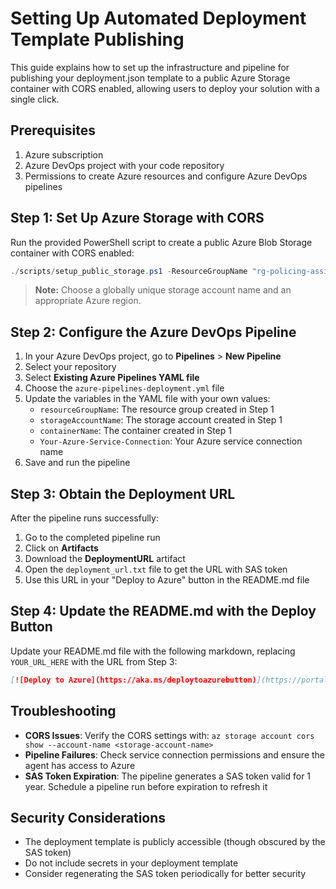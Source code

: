 # Setting Up Automated Deployment Template Publishing

This guide explains how to set up the infrastructure and pipeline for publishing your deployment.json template to a public Azure Storage container with CORS enabled, allowing users to deploy your solution with a single click.

## Prerequisites

1. Azure subscription
2. Azure DevOps project with your code repository
3. Permissions to create Azure resources and configure Azure DevOps pipelines

## Step 1: Set Up Azure Storage with CORS

Run the provided PowerShell script to create a public Azure Blob Storage container with CORS enabled:

```powershell
./scripts/setup_public_storage.ps1 -ResourceGroupName "rg-policing-assistant-public" -StorageAccountName "sapolassistdeployment" -ContainerName "templates" -Location "uksouth"
```

> **Note:** Choose a globally unique storage account name and an appropriate Azure region.

## Step 2: Configure the Azure DevOps Pipeline

1. In your Azure DevOps project, go to **Pipelines** > **New Pipeline**
2. Select your repository
3. Select **Existing Azure Pipelines YAML file**
4. Choose the `azure-pipelines-deployment.yml` file
5. Update the variables in the YAML file with your own values:
   - `resourceGroupName`: The resource group created in Step 1
   - `storageAccountName`: The storage account created in Step 1
   - `containerName`: The container created in Step 1
   - `Your-Azure-Service-Connection`: Your Azure service connection name
6. Save and run the pipeline

## Step 3: Obtain the Deployment URL

After the pipeline runs successfully:

1. Go to the completed pipeline run
2. Click on **Artifacts** 
3. Download the **DeploymentURL** artifact
4. Open the `deployment_url.txt` file to get the URL with SAS token
5. Use this URL in your "Deploy to Azure" button in the README.md file

## Step 4: Update the README.md with the Deploy Button

Update your README.md file with the following markdown, replacing `YOUR_URL_HERE` with the URL from Step 3:

```markdown
[![Deploy to Azure](https://aka.ms/deploytoazurebutton)](https://portal.azure.com/#create/Microsoft.Template/uri/https%3A%2F%2Fstbtpcoppatestdeployment.blob.core.windows.net%2Fdeployment%2Fdeployment.json/createUIDefinitionUri/https%3A%2F%2Fstbtpcoppatestdeployment.blob.core.windows.net%2Fdeployment%2FcreateUiDefinition.json)
```

## Troubleshooting

- **CORS Issues**: Verify the CORS settings with: `az storage account cors show --account-name <storage-account-name>`
- **Pipeline Failures**: Check service connection permissions and ensure the agent has access to Azure
- **SAS Token Expiration**: The pipeline generates a SAS token valid for 1 year. Schedule a pipeline run before expiration to refresh it

## Security Considerations

- The deployment template is publicly accessible (though obscured by the SAS token)
- Do not include secrets in your deployment template
- Consider regenerating the SAS token periodically for better security
